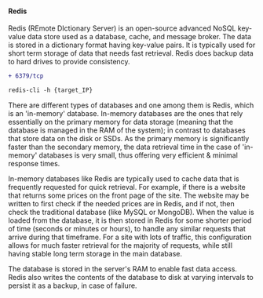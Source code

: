#### Redis

Redis (REmote DIctionary Server) is an open-source advanced NoSQL key-value data store used as a database, cache, and message broker. 
The data is stored in a dictionary format having key-value pairs. 
It is typically used for short term storage of data that needs fast retrieval. Redis does backup data to hard drives to provide consistency.

```diff
+ 6379/tcp

redis-cli -h {target_IP}
```

There are different types of databases and one among them is Redis, which is an 'in-memory' database. 
In-memory databases are the ones that rely essentially on the primary memory for data storage (meaning that the database is managed in the RAM of the system); 
in contrast to databases that store data on the disk or SSDs. 
As the primary memory is significantly faster than the secondary memory, the data retrieval time in the case of 'in-memory' databases is very small, 
thus offering very efficient & minimal response times.

In-memory databases like Redis are typically used to cache data that is frequently requested for quick
retrieval. For example, if there is a website that returns some prices on the front page of the site. 
The website may be written to first check if the needed prices are in Redis, and if not, then check the traditional
database (like MySQL or MongoDB). When the value is loaded from the database, it is then stored in Redis
for some shorter period of time (seconds or minutes or hours), to handle any similar requests that arrive
during that timeframe. For a site with lots of traffic, this configuration allows for much faster retrieval for the
majority of requests, while still having stable long term storage in the main database.

The database is stored in the server's RAM to enable fast data access. Redis also writes the contents of the
database to disk at varying intervals to persist it as a backup, in case of failure.
